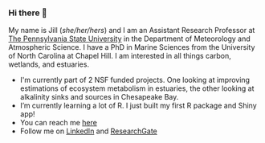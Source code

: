 ### Hi there 👋

My name is Jill (*she/her/hers*) and I am an Assistant Research Professor at [The Pennsylvania State University](met.psu.edu) in the Department of Meteorology and Atmospheric Science. I have a PhD in Marine Sciences from the University of North Carolina at Chapel Hill. I am interested in all things carbon, wetlands, and estuaries. 

- I'm currently part of 2 NSF funded projects. One looking at improving estimations of ecosystem metabolism in estuaries, the other looking at alkalinity sinks and sources in Chesapeake Bay.  
- I’m currently learning a lot of R. I just built my first R package and Shiny app!  
- You can reach me [here](mailto:jva5648@psu.edu) 
- Follow me on [LinkedIn](www.linkedin.com/in/jill-arriola/) and [ResearchGate](www.researchgate.net/profile/Jill-Arriola)

<!--
**jmarriola/jmarriola** is a ✨ _special_ ✨ repository because its `README.md` (this file) appears on your GitHub profile.

Here are some ideas to get you started:

- 🔭 I’m currently working on ...
- 🌱 I’m currently learning ...
- 👯 I’m looking to collaborate on ...
- 🤔 I’m looking for help with ...
- 💬 Ask me about ...
- 📫 How to reach me: ...
- 😄 Pronouns: ...
- ⚡ Fun fact: ...
-->
